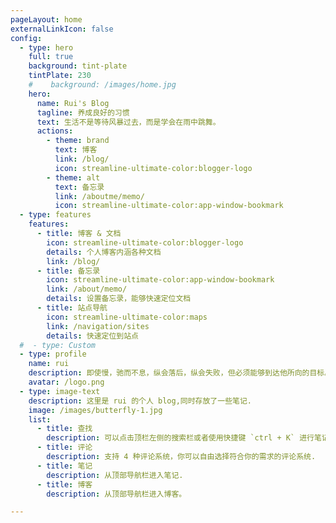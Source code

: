 ```yaml
---
pageLayout: home
externalLinkIcon: false
config:
  - type: hero
    full: true
    background: tint-plate
    tintPlate: 230
    #    background: /images/home.jpg
    hero:
      name: Rui's Blog
      tagline: 养成良好的习惯
      text: 生活不是等待风暴过去，而是学会在雨中跳舞。
      actions:
        - theme: brand
          text: 博客
          link: /blog/
          icon: streamline-ultimate-color:blogger-logo
        - theme: alt
          text: 备忘录
          link: /aboutme/memo/
          icon: streamline-ultimate-color:app-window-bookmark
  - type: features
    features:
      - title: 博客 & 文档
        icon: streamline-ultimate-color:blogger-logo
        details: 个人博客内涵各种文档
        link: /blog/
      - title: 备忘录
        icon: streamline-ultimate-color:app-window-bookmark
        link: /about/memo/
        details: 设置备忘录，能够快速定位文档
      - title: 站点导航
        icon: streamline-ultimate-color:maps
        link: /navigation/sites
        details: 快速定位到站点
  #  - type: Custom
  - type: profile
    name: rui
    description: 即使慢，驰而不息，纵会落后，纵会失败，但必须能够到达他所向的目标。
    avatar: /logo.png
  - type: image-text
    description: 这里是 rui 的个人 blog,同时存放了一些笔记.
    image: /images/butterfly-1.jpg
    list:
      - title: 查找
        description: 可以点击顶栏左侧的搜索栏或者使用快捷键 `ctrl + K` 进行笔记内容的搜索.
      - title: 评论
        description: 支持 4 种评论系统，你可以自由选择符合你的需求的评论系统.
      - title: 笔记
        description: 从顶部导航栏进入笔记.
      - title: 博客
        description: 从顶部导航栏进入博客。

---
```

